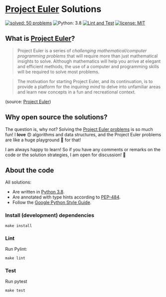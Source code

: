 # [Project Euler](https://projecteuler.net) Solutions

[![solved: 50 problems](https://img.shields.io/badge/solved-50_problems-f93.svg)](./src)
![Python: 3.8](https://img.shields.io/badge/Python-3.8-3776ab.svg)
[![Lint and Test](https://github.com/FranzDiebold/project-euler-solutions/workflows/Lint%20and%20Test/badge.svg)](https://github.com/FranzDiebold/project-euler-solutions/actions?query=workflow%3A%22Lint+and+Test%22)
[![license: MIT](https://img.shields.io/badge/license-MIT-brightgreen.svg)](./LICENSE.md)

## What is [Project Euler](https://projecteuler.net)?

> Project Euler is a series of *challenging mathematical/computer programming problems* that will require more than just mathematical insights to solve. Although mathematics will help you arrive at elegant and efficient methods, the use of a computer and programming skills will be required to solve most problems.

> The motivation for starting Project Euler, and its continuation, is to provide a platform for the *inquiring mind* to delve into unfamiliar areas and learn new concepts in a fun and recreational context.

(source: [Project Euler](https://projecteuler.net/about))

## Why open source the solutions?

The question is, why not? Solving the [Project Euler problems](https://projecteuler.net/archives) is so much fun! I **love** :heart_eyes: algorithms and data structures, and the Project Euler problems are like a huge playground :roller_coaster: for that!

I am always happy to learn! So if you have any comments or remarks on the code or the solution strategies, I am open for discussion! :speech_balloon:

## About the code

All solutions:

- Are written in [Python 3.8](https://www.python.org).
- Are annotated with type hints according to [PEP-484](https://www.python.org/dev/peps/pep-0484/).
- Follow the [Google Python Style Guide](http://google.github.io/styleguide/pyguide.html).

### Install (development) dependencies

```shell
make install
```

### Lint

Run Pylint:

```shell
make lint
```

### Test

Run pytest

```shell
make test
```
